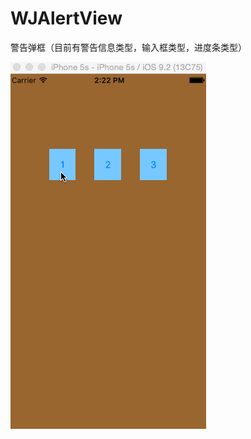 # WJAlertView
警告弹框（目前有警告信息类型，输入框类型，进度条类型）






![image](https://github.com/XiMingJun/WJAlertView/blob/master/1.gif)

